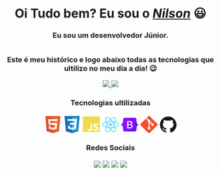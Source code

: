 <div>
  <h1 align="center">Oi Tudo bem? Eu sou o <a href="https://www.linkedin.com/in/edududuribeiro/"><i>Nilson</i></a> 😃️</h1>
  <h3 align="center">Eu sou um desenvolvedor Júnior.
 <br>
    <br>
  <p align="center">Este é meu histórico e logo abaixo todas as tecnologias que ultilizo no meu dia a dia! 😉️</h2>
</div>


<div align="center">
  <a href="github.com/Evanilsonpg">
     <img height="190em" src="https://github-readme-stats.vercel.app/api?username=Evanilsonpg&count_private=true&include_all_commits=true&show_icons=true&theme=dracula&hide_border=false&show_owner=true"/>
     <img height="190em" src="https://github-readme-stats.vercel.app/api/top-langs/?username=Evanilsonpg&theme=dracula&hide_border=false&&layout=compact"/>
  </a>
</div>

 <h3 align="center">Tecnologias ultilizadas
<div align="center" valign="top"><br>
  
  <img align="center" alt="HTML" height="40" margin="50px" width="40" src="https://raw.githubusercontent.com/devicons/devicon/master/icons/html5/html5-original.svg">
  <img align="center" alt="CSS" height="40" margin="50px" width="40" src="https://raw.githubusercontent.com/devicons/devicon/master/icons/css3/css3-original.svg">
  <img align="center" alt="Js" height="37" margin="50px" width="40" src="https://raw.githubusercontent.com/devicons/devicon/master/icons/javascript/javascript-plain.svg">
  <img align="center" alt="React" height="40" margin="50px" width="40" src="https://raw.githubusercontent.com/devicons/devicon/master/icons/react/react-original.svg">
  <img align="center" alt="React" height="40" margin="50px" width="40" src="https://raw.githubusercontent.com/devicons/devicon/master/icons/bootstrap/bootstrap-original.svg">
  <img align="center" alt="git" height="40" margin="50px" width="40" src="https://raw.githubusercontent.com/devicons/devicon/master/icons/git/git-original.svg">
  <img align="center" alt="github" height="40" margin="50px" width="40" src= "https://raw.githubusercontent.com/devicons/devicon/master/icons/github/github-original.svg"> 
  
</div>
  <h3 align="center">Redes Sociais
    <br>
<div align="center"> <br>
  <a href="https://www.youtube.com/channel/UCViaNBT0SIeiVnZSEEtIfjw?sub_confirmation=1" target="_blank"><img src="https://img.shields.io/badge/YouTube-FF0000?style=for-the-badge&logo=youtube&logoColor=white" target="_blank"></a>
  <a href="https://www.instagram.com//" target="_blank"><img src="https://img.shields.io/badge/-Instagram-%23E4405F?style=for-the-badge&logo=instagram&logoColor=white" target="_blank"></a>
  <a href="https://www.linkedin.com/in//" target="_blank"><img src="https://img.shields.io/badge/-LinkedIn-%230077B5?style=for-the-badge&logo=linkedin&logoColor=white" target="_blank"></a> 
  <a href="mailto:evanilsonalvesrodrigues2004@gmail.com"><img src="https://img.shields.io/badge/-Gmail-%23333?style=for-the-badge&logo=gmail&logoColor=white" target="_blank"></a>
</div>
<br> <br>
